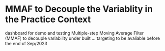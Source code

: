 # MMAF to Decouple the Variablity in the Practice Context
dashboard for demo and testing Multiple-step Moving Average Filter (MMAF) to decouple variability 
under built ... targeting to be avaliable before the end of Sep/2023
